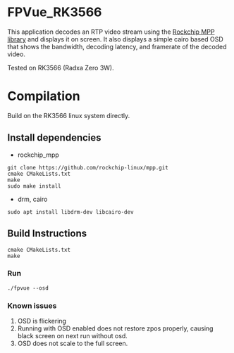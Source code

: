 # FPVue_RK3566

This application decodes an RTP video stream using the [Rockchip MPP library](https://github.com/rockchip-linux/mpp) and displays it on screen.
It also displays a simple cairo based OSD that shows the bandwidth, decoding latency, and framerate of the decoded video.

Tested on RK3566 (Radxa Zero 3W).

# Compilation

Build on the RK3566 linux system directly.

## Install dependencies
- rockchip_mpp
```
git clone https://github.com/rockchip-linux/mpp.git
cmake CMakeLists.txt
make
sudo make install
```
- drm, cairo 
```
sudo apt install libdrm-dev libcairo-dev
```

## Build Instructions
```
cmake CMakeLists.txt
make
```

### Run

```
./fpvue --osd
```

### Known issues

1. OSD is flickering
2. Running with OSD enabled does not restore zpos properly, causing black screen on next run without osd.
3. OSD does not scale to the full screen.